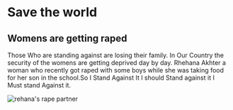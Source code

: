 <h1>Save the world</h1>

<h2>Womens are getting raped</h2>
Those Who are standing against are losing their family.
In Our Country the security of the womens are getting deprived day by day.
Rhehana Akhter a woman who recently got raped with some boys while she was taking food for her son in the school.So I Stand Against It 
I should Stand against it I Must stand Against it.



![rehana's rape partner](https://images.app.goo.gl/4Aw24xVTRNu2wKQY6)
